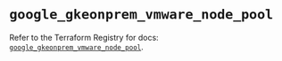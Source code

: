 # `google_gkeonprem_vmware_node_pool`

Refer to the Terraform Registry for docs: [`google_gkeonprem_vmware_node_pool`](https://registry.terraform.io/providers/hashicorp/google/6.21.0/docs/resources/gkeonprem_vmware_node_pool).
